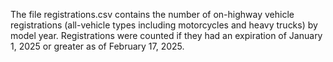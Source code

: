 The file registrations.csv contains the number of on-highway vehicle registrations (all-vehicle types including motorcycles and heavy trucks) by model year.  Registrations were counted if they had an expiration of January 1, 2025 or greater as of February 17, 2025.

